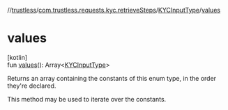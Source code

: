 //[trustless](../../../index.md)/[com.trustless.requests.kyc.retrieveSteps](../index.md)/[KYCInputType](index.md)/[values](values.md)

# values

[kotlin]\
fun [values](values.md)(): Array&lt;[KYCInputType](index.md)&gt;

Returns an array containing the constants of this enum type, in the order they're declared.

This method may be used to iterate over the constants.
